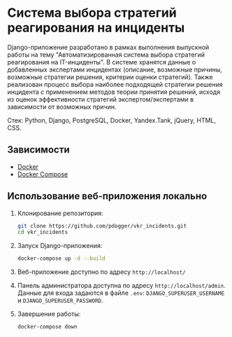# Система выбора стратегий реагирования на инциденты

Django-приложение разработано в рамках выполнения выпускной работы на тему "Автоматизированная система выбора стратегий реагирования на IT-инциденты". В системе хранятся данные о добавленных экспертами инцидентах (описание, возможные причины, возможные стратегии решения, критерии оценки стратегий). Также реализован процесс выбора наиболее подходящей стратегии решения инцидента с применением методов теории принятия решений, исходя из оценок эффективности стратегий экспертом/экспертами в зависимости от возможных причин.

Стек: Python, Django, PostgreSQL, Docker, Yandex.Tank, jQuery, HTML, CSS.

## Зависимости

- [Docker](https://www.docker.com/get-started)
- [Docker Compose](https://docs.docker.com/compose/install/)

## Использование веб-приложения локально

1. Клонирование репозитория:

   ```bash
   git clone https://github.com/pdogger/vkr_incidents.git
   cd vkr_incidents

2. Запуск Django-приложения:

   ```bash
   docker-compose up -d --build

3. Веб-приложение доступно по адресу `http://localhost/`

4. Панель администратора доступна по адресу `http://localhost/admin`.
Данные для входа задаются в файле `.env`: `DJANGO_SUPERUSER_USERNAME` и `DJANGO_SUPERUSER_PASSWORD`.

5. Завершение работы:

   ```bash
   docker-compose down
